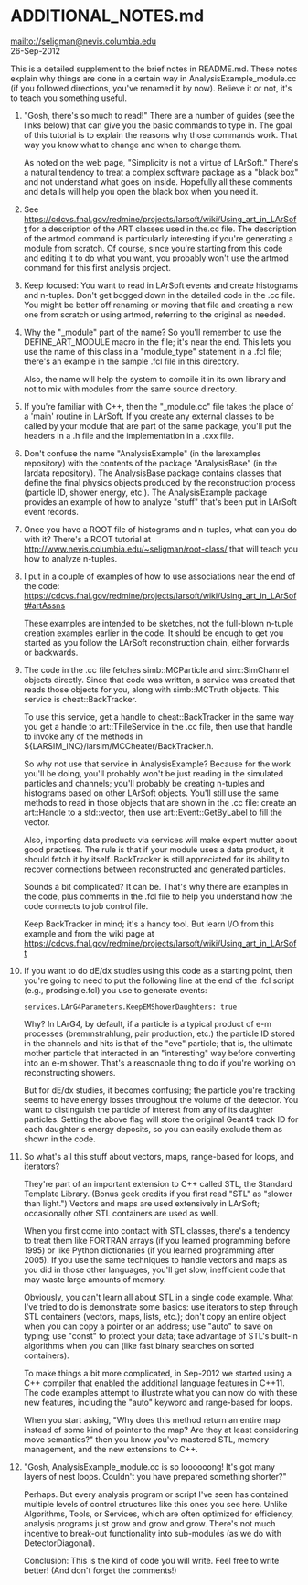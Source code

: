 # ADDITIONAL_NOTES.md
<mailto://seligman@nevis.columbia.edu>  
26-Sep-2012

This is a detailed supplement to the brief notes in README.md. These
notes explain why things are done in a certain way in
AnalysisExample_module.cc (if you followed directions, you've renamed
it by now). Believe it or not, it's to teach you something useful.

1.  "Gosh, there's so much to read!" There are a number of guides (see
    the links below) that can give you the basic commands to type
    in. The goal of this tutorial is to explain the reasons why those
    commands work. That way you know what to change and when to change
    them.

    As noted on the web page, "Simplicity is not a virtue of LArSoft."
    There's a natural tendency to treat a complex software package as
    a "black box" and not understand what goes on inside. Hopefully
    all these comments and details will help you open the black box
    when you need it.

2.  See
    <https://cdcvs.fnal.gov/redmine/projects/larsoft/wiki/Using_art_in_LArSoft>
    for a description of the ART classes used in the.cc file. The
    description of the artmod command is particularly interesting if
    you're generating a module from scratch. Of course, since you're
    starting from this code and editing it to do what you want, you
    probably won't use the artmod command for this first analysis
    project.

3.  Keep focused: You want to read in LArSoft events and create
    histograms and n-tuples. Don't get bogged down in the detailed
    code in the .cc file. You might be better off renaming or moving
    that file and creating a new one from scratch or using artmod,
    referring to the original as needed.

4.  Why the "_module" part of the name? So you'll remember to use the
    DEFINE_ART_MODULE macro in the file; it's near the end. This lets
    you use the name of this class in a "module_type" statement in a
    .fcl file; there's an example in the sample .fcl file in this
    directory.

    Also, the name will help the system to compile it in its own
    library and not to mix with modules from the same source directory.

5.  If you're familiar with C++, then the "_module.cc" file takes the
    place of a 'main' routine in LArSoft. If you create any external
    classes to be called by your module that are part of the same
    package, you'll put the headers in a .h file and the
    implementation in a .cxx file.

6.  Don't confuse the name "AnalysisExample" (in the larexamples
    repository) with the contents of the package "AnalysisBase" (in
    the lardata repository). The AnalysisBase package contains classes
    that define the final physics objects produced by the
    reconstruction process (particle ID, shower energy, etc.). The
    AnalysisExample package provides an example of how to analyze
    "stuff" that's been put in LArSoft event records.

7.  Once you have a ROOT file of histograms and n-tuples, what can you
    do with it? There's a ROOT tutorial at
    <http://www.nevis.columbia.edu/~seligman/root-class/> that will
    teach you how to analyze n-tuples.

8.  I put in a couple of examples of how to use associations near the
    end of the code:
    <https://cdcvs.fnal.gov/redmine/projects/larsoft/wiki/Using_art_in_LArSoft#artAssns>

    These examples are intended to be sketches, not the full-blown
    n-tuple creation examples earlier in the code. It should be enough
    to get you started as you follow the LArSoft reconstruction chain,
    either forwards or backwards.

9.  The code in the .cc file fetches simb::MCParticle and
    sim::SimChannel objects directly. Since that code was written, a
    service was created that reads those objects for you, along with
    simb::MCTruth objects. This service is cheat::BackTracker.

    To use this service, get a handle to cheat::BackTracker in the
    same way you get a handle to art::TFileService in the .cc file,
    then use that handle to invoke any of the methods in
    ${LARSIM_INC}/larsim/MCCheater/BackTracker.h.

    So why not use that service in AnalysisExample? Because for the
    work you'll be doing, you'll probably won't be just reading in the
    simulated particles and channels; you'll probably be creating
    n-tuples and histograms based on other LArSoft objects. You'll
    still use the same methods to read in those objects that are shown
    in the .cc file: create an art::Handle to a std::vector, then use
    art::Event::GetByLabel to fill the vector.

    Also, importing data products via services will make expert mutter
    about good practises. The rule is that if your module uses a data
    product, it should fetch it by itself. BackTracker is still
    appreciated for its ability to recover connections between
    reconstructed and generated particles.

    Sounds a bit complicated? It can be. That's why there are examples
    in the code, plus comments in the .fcl file to help you understand
    how the code connects to job control file.

    Keep BackTracker in mind; it's a handy tool. But learn I/O from
    this example and from the wiki page at
    <https://cdcvs.fnal.gov/redmine/projects/larsoft/wiki/Using_art_in_LArSoft>


10. If you want to do dE/dx studies using this code as a starting
    point, then you're going to need to put the following line at the
    end of the .fcl script (e.g., prodsingle.fcl) you use to generate
    events:

    ```
    services.LArG4Parameters.KeepEMShowerDaughters: true
    ```

    Why? In LArG4, by default, if a particle is a typical product of
    e-m processes (bremmstrahlung, pair production, etc.) the particle
    ID stored in the channels and hits is that of the "eve" particle;
    that is, the ultimate mother particle that interacted in an
    "interesting" way before converting into an e-m shower. That's a
    reasonable thing to do if you're working on reconstructing
    showers.

    But for dE/dx studies, it becomes confusing; the particle you're
    tracking seems to have energy losses throughout the volume of the
    detector. You want to distinguish the particle of interest from
    any of its daughter particles. Setting the above flag will store
    the original Geant4 track ID for each daughter's energy deposits,
    so you can easily exclude them as shown in the code.

11. So what's all this stuff about vectors, maps, range-based for
    loops, and iterators?

    They're part of an important extension to C++ called STL, the
    Standard Template Library. (Bonus geek credits if you first read
    "STL" as "slower than light.") Vectors and maps are used
    extensively in LArSoft; occasionally other STL containers are used
    as well.

    When you first come into contact with STL classes, there's a
    tendency to treat them like FORTRAN arrays (if you learned
    programming before 1995) or like Python dictionaries (if you
    learned programming after 2005). If you use the same techniques to
    handle vectors and maps as you did in those other languages,
    you'll get slow, inefficient code that may waste large amounts of
    memory.

    Obviously, you can't learn all about STL in a single code
    example. What I've tried to do is demonstrate some basics: use
    iterators to step through STL containers (vectors, maps, lists,
    etc.); don't copy an entire object when you can copy a pointer or
    an address; use "auto" to save on typing; use "const" to protect
    your data; take advantage of STL's built-in algorithms when you
    can (like fast binary searches on sorted containers).

    To make things a bit more complicated, in Sep-2012 we started
    using a C++ compiler that enabled the additional language features
    in C++11. The code examples attempt to illustrate what you can now
    do with these new features, including the "auto" keyword and
    range-based for loops.

    When you start asking, "Why does this method return an entire map
    instead of some kind of pointer to the map? Are they at least
    considering move semantics?" then you know you've mastered STL,
    memory management, and the new extensions to C++.

12. "Gosh, AnalysisExample_module.cc is so loooooong! It's got many
    layers of nest loops. Couldn't you have prepared something
    shorter?"  

    Perhaps. But every analysis program or script I've seen has
    contained multiple levels of control structures like this ones you
    see here. Unlike Algorithms, Tools, or Services, which are often
    optimized for efficiency, analysis programs just grow and grow and
    grow. There's not much incentive to break-out functionality into
    sub-modules (as we do with DetectorDiagonal).

    Conclusion: This is the kind of code you will write. Feel free to
    write better! (And don't forget the comments!)
